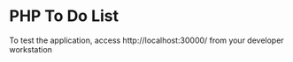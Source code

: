 # PHP To Do List

To test the application, access http://localhost:30000/ from your developer workstation 

